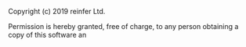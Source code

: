 Copyright (c) 2019 reinfer Ltd.

Permission is hereby granted, free of charge, to any person obtaining a copy
of this software an